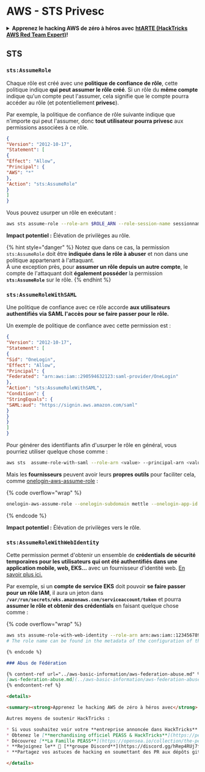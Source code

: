 # AWS - STS Privesc

<details>

<summary><strong>Apprenez le hacking AWS de zéro à héros avec</strong> <a href="https://training.hacktricks.xyz/courses/arte"><strong>htARTE (HackTricks AWS Red Team Expert)</strong></a><strong>!</strong></summary>

Autres moyens de soutenir HackTricks :

* Si vous souhaitez voir votre **entreprise annoncée dans HackTricks** ou **télécharger HackTricks en PDF**, consultez les [**PLANS D'ABONNEMENT**](https://github.com/sponsors/carlospolop)!
* Obtenez le [**merchandising officiel PEASS & HackTricks**](https://peass.creator-spring.com)
* Découvrez [**La Famille PEASS**](https://opensea.io/collection/the-peass-family), notre collection d'[**NFTs**](https://opensea.io/collection/the-peass-family) exclusifs
* **Rejoignez le** 💬 [**groupe Discord**](https://discord.gg/hRep4RUj7f) ou le [**groupe Telegram**](https://t.me/peass) ou **suivez** moi sur **Twitter** 🐦 [**@carlospolopm**](https://twitter.com/carlospolopm)**.**
* **Partagez vos astuces de hacking en soumettant des PR aux dépôts github** [**HackTricks**](https://github.com/carlospolop/hacktricks) et [**HackTricks Cloud**](https://github.com/carlospolop/hacktricks-cloud).

</details>

## STS

### `sts:AssumeRole`

Chaque rôle est créé avec une **politique de confiance de rôle**, cette politique indique **qui peut assumer le rôle créé**. Si un rôle du **même compte** indique qu'un compte peut l'assumer, cela signifie que le compte pourra accéder au rôle (et potentiellement **privesc**).

Par exemple, la politique de confiance de rôle suivante indique que n'importe qui peut l'assumer, donc **tout utilisateur pourra privesc** aux permissions associées à ce rôle.
```json
{
"Version": "2012-10-17",
"Statement": [
{
"Effect": "Allow",
"Principal": {
"AWS": "*"
},
"Action": "sts:AssumeRole"
}
]
}
```
Vous pouvez usurper un rôle en exécutant :
```bash
aws sts assume-role --role-arn $ROLE_ARN --role-session-name sessionname
```
**Impact potentiel :** Élévation de privilèges au rôle.

{% hint style="danger" %}
Notez que dans ce cas, la permission `sts:AssumeRole` doit être **indiquée dans le rôle à abuser** et non dans une politique appartenant à l'attaquant.\
À une exception près, pour **assumer un rôle depuis un autre compte**, le compte de l'attaquant doit **également posséder** la permission **`sts:AssumeRole`** sur le rôle.
{% endhint %}

### `sts:AssumeRoleWithSAML`

Une politique de confiance avec ce rôle accorde **aux utilisateurs authentifiés via SAML l'accès pour se faire passer pour le rôle.**

Un exemple de politique de confiance avec cette permission est :
```json
{
"Version": "2012-10-17",
"Statement": [
{
"Sid": "OneLogin",
"Effect": "Allow",
"Principal": {
"Federated": "arn:aws:iam::290594632123:saml-provider/OneLogin"
},
"Action": "sts:AssumeRoleWithSAML",
"Condition": {
"StringEquals": {
"SAML:aud": "https://signin.aws.amazon.com/saml"
}
}
}
]
}
```
Pour générer des identifiants afin d'usurper le rôle en général, vous pourriez utiliser quelque chose comme :
```bash
aws sts  assume-role-with-saml --role-arn <value> --principal-arn <value>
```
Mais les **fournisseurs** peuvent avoir leurs **propres outils** pour faciliter cela, comme [onelogin-aws-assume-role](https://github.com/onelogin/onelogin-python-aws-assume-role) :

{% code overflow="wrap" %}
```bash
onelogin-aws-assume-role --onelogin-subdomain mettle --onelogin-app-id 283740 --aws-region eu-west-1 -z 3600
```
{% endcode %}

**Impact potentiel :** Élévation de privilèges vers le rôle.

### `sts:AssumeRoleWithWebIdentity`

Cette permission permet d'obtenir un ensemble de **crédentials de sécurité temporaires pour les utilisateurs qui ont été authentifiés dans une application mobile, web, EKS...** avec un fournisseur d'identité web. [En savoir plus ici.](https://docs.aws.amazon.com/STS/latest/APIReference/API\_AssumeRoleWithWebIdentity.html)

Par exemple, si un **compte de service EKS** doit pouvoir **se faire passer pour un rôle IAM**, il aura un jeton dans **`/var/run/secrets/eks.amazonaws.com/serviceaccount/token`** et pourra **assumer le rôle et obtenir des crédentials** en faisant quelque chose comme :

{% code overflow="wrap" %}
```bash
aws sts assume-role-with-web-identity --role-arn arn:aws:iam::123456789098:role/<role_name> --role-session-name something --web-identity-token file:///var/run/secrets/eks.amazonaws.com/serviceaccount/token
# The role name can be found in the metadata of the configuration of the pod
```
```markdown
{% endcode %}

### Abus de Fédération

{% content-ref url="../aws-basic-information/aws-federation-abuse.md" %}
[aws-federation-abuse.md](../aws-basic-information/aws-federation-abuse.md)
{% endcontent-ref %}

<details>

<summary><strong>Apprenez le hacking AWS de zéro à héros avec</strong> <a href="https://training.hacktricks.xyz/courses/arte"><strong>htARTE (HackTricks AWS Red Team Expert)</strong></a><strong>!</strong></summary>

Autres moyens de soutenir HackTricks :

* Si vous souhaitez voir votre **entreprise annoncée dans HackTricks** ou **télécharger HackTricks en PDF**, consultez les [**PLANS D'ABONNEMENT**](https://github.com/sponsors/carlospolop)!
* Obtenez le [**merchandising officiel PEASS & HackTricks**](https://peass.creator-spring.com)
* Découvrez [**La Famille PEASS**](https://opensea.io/collection/the-peass-family), notre collection d'[**NFTs**](https://opensea.io/collection/the-peass-family) exclusifs
* **Rejoignez le** 💬 [**groupe Discord**](https://discord.gg/hRep4RUj7f) ou le [**groupe telegram**](https://t.me/peass) ou **suivez**-moi sur **Twitter** 🐦 [**@carlospolopm**](https://twitter.com/carlospolopm)**.**
* **Partagez vos astuces de hacking en soumettant des PR aux dépôts github** [**HackTricks**](https://github.com/carlospolop/hacktricks) et [**HackTricks Cloud**](https://github.com/carlospolop/hacktricks-cloud).

</details>
```
